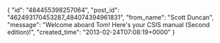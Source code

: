  {
   "id": "484455398257064",
   "post_id": "462493170453287_484074394961831",
   "from_name": "Scott Duncan",
   "message": "Welcome aboard Tom! Here's your CSIS manual (Second edition)!",
   "created_time": "2013-02-24T07:08:19+0000"
 }
